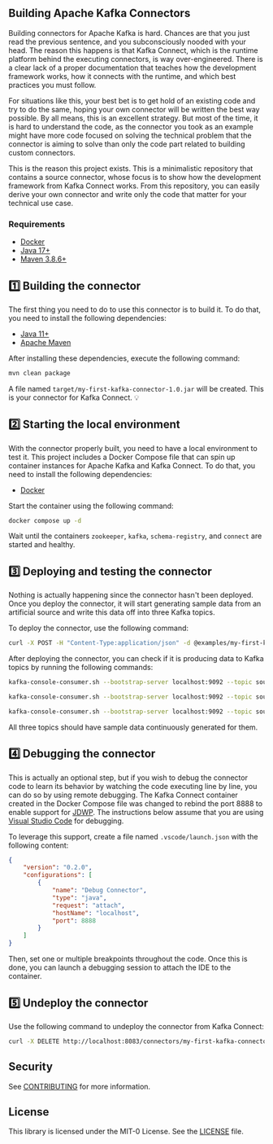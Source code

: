 ## Building Apache Kafka Connectors

Building connectors for Apache Kafka is hard. Chances are that you just read the previous sentence, and you subconsciously nooded with your head. The reason this happens is that Kafka Connect, which is the runtime platform behind the executing connectors, is way over-engineered. There is a clear lack of a proper documentation that teaches how the development framework works, how it connects with the runtime, and which best practices you must follow.

For situations like this, your best bet is to get hold of an existing code and try to do the same, hoping your own connector will be written the best way possible. By all means, this is an excellent strategy. But most of the time, it is hard to understand the code, as the connector you took as an example might have more code focused on solving the technical problem that the connector is aiming to solve than only the code part related to building custom connectors.

This is the reason this project exists. This is a minimalistic repository that contains a source connector, whose focus is to show how the development framework from Kafka Connect works. From this repository, you can easily derive your own connector and write only the code that matter for your technical use case.

### Requirements

* [Docker](https://www.docker.com/get-started)
* [Java 17+](https://openjdk.org/install)
* [Maven 3.8.6+](https://maven.apache.org/download.cgi)

## 1️⃣ Building the connector

The first thing you need to do to use this connector is to build it. To do that, you need to install the following dependencies:

- [Java 11+](https://openjdk.java.net)
- [Apache Maven](https://maven.apache.org)

After installing these dependencies, execute the following command:

```bash
mvn clean package
```

A file named `target/my-first-kafka-connector-1.0.jar` will be created. This is your connector for Kafka Connect. 💡

## 2️⃣ Starting the local environment

With the connector properly built, you need to have a local environment to test it. This project includes a Docker Compose file that can spin up container instances for Apache Kafka and Kafka Connect. To do that, you need to install the following dependencies:

- [Docker](https://www.docker.com/get-started)

Start the container using the following command:

```bash
docker compose up -d
```

Wait until the containers `zookeeper`, `kafka`, `schema-registry`, and `connect` are started and healthy.

## 3️⃣ Deploying and testing the connector

Nothing is actually happening since the connector hasn't been deployed. Once you deploy the connector, it will start generating sample data from an artificial source and write this data off into three Kafka topics.

To deploy the connector, use the following command:

```bash
curl -X POST -H "Content-Type:application/json" -d @examples/my-first-kafka-connector.json http://localhost:8083/connectors
```

After deploying the connector, you can check if it is producing data to Kafka topics by running the following commands:

```bash
kafka-console-consumer.sh --bootstrap-server localhost:9092 --topic source-1 --from-beginning
```

```bash
kafka-console-consumer.sh --bootstrap-server localhost:9092 --topic source-2 --from-beginning
```

```bash
kafka-console-consumer.sh --bootstrap-server localhost:9092 --topic source-3 --from-beginning
```

All three topics should have sample data continuously generated for them.

## 4️⃣ Debugging the connector

This is actually an optional step, but if you wish to debug the connector code to learn its behavior by watching the code executing line by line, you can do so by using remote debugging. The Kafka Connect container created in the Docker Compose file was changed to rebind the port 8888 to enable support for [JDWP](https://en.wikipedia.org/wiki/Java_Debug_Wire_Protocol). The instructions below assume that you are using [Visual Studio Code](https://code.visualstudio.com) for debugging.

To leverage this support, create a file named `.vscode/launch.json` with the following content:

```json
{
    "version": "0.2.0",
    "configurations": [
        {
            "name": "Debug Connector",
            "type": "java",
            "request": "attach",
            "hostName": "localhost",
            "port": 8888
        }
    ]
}
```

Then, set one or multiple breakpoints throughout the code. Once this is done, you can launch a debugging session to attach the IDE to the container.

## 5️⃣ Undeploy the connector

Use the following command to undeploy the connector from Kafka Connect:

```bash
curl -X DELETE http://localhost:8083/connectors/my-first-kafka-connector
```

## Security

See [CONTRIBUTING](CONTRIBUTING.md#security-issue-notifications) for more information.

## License

This library is licensed under the MIT-0 License. See the [LICENSE](./LICENSE) file.
